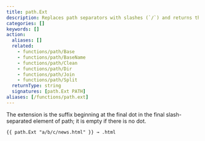 ```yaml
---
title: path.Ext
description: Replaces path separators with slashes (`/`) and returns the file name extension of the given path.
categories: []
keywords: []
action:
  aliases: []
  related:
    - functions/path/Base
    - functions/path/BaseName
    - functions/path/Clean
    - functions/path/Dir
    - functions/path/Join
    - functions/path/Split
  returnType: string
  signatures: [path.Ext PATH]
aliases: [/functions/path.ext]
---
```


The extension is the suffix beginning at the final dot in the final slash-separated element of path; it is empty if there is no dot.

```go-html-template
{{ path.Ext "a/b/c/news.html" }} → .html
```
